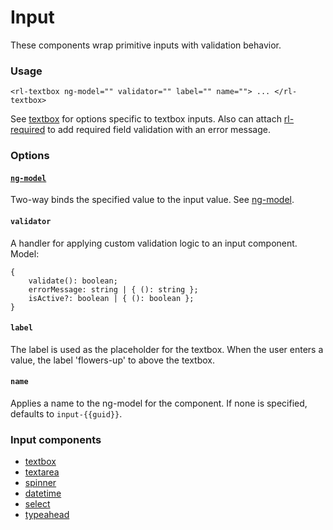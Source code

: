# Input
These components wrap primitive inputs with validation behavior.

### Usage
```
<rl-textbox ng-model="" validator="" label="" name=""> ... </rl-textbox>
```
See [textbox](../textbox/textbox.md) for options specific to textbox inputs. Also can attach [rl-required](../../behaviors/required/required.md) to add required field validation with an error message.
### Options

#### [`ng-model`](https://www.google.com/url?sa=t&rct=j&q=&esrc=s&source=web&cd=1&cad=rja&uact=8&ved=0ahUKEwjv_PHnouTLAhWFXh4KHScJBmsQFggcMAA&url=https%3A%2F%2Fdocs.angularjs.org%2Fapi%2Fng%2Fdirective%2FngModel&usg=AFQjCNFGX5gYo-4684URATQ4lnqF1DVXPg&bvm=bv.117868183,d.dmo)

Two-way binds the specified value to the input value. See [ng-model](https://www.google.com/url?sa=t&rct=j&q=&esrc=s&source=web&cd=1&cad=rja&uact=8&ved=0ahUKEwjv_PHnouTLAhWFXh4KHScJBmsQFggcMAA&url=https%3A%2F%2Fdocs.angularjs.org%2Fapi%2Fng%2Fdirective%2FngModel&usg=AFQjCNFGX5gYo-4684URATQ4lnqF1DVXPg&bvm=bv.117868183,d.dmo).

#### `validator`

A handler for applying custom validation logic to an input component.
Model:
```
{
	validate(): boolean;
	errorMessage: string | { (): string };
	isActive?: boolean | { (): boolean };
}
```
#### `label`

The label is used as the placeholder for the textbox. When the user enters a value, the label 'flowers-up' to above the textbox.

#### `name`

Applies a name to the ng-model for the component. If none is specified, defaults to `input-{{guid}}`.

### Input components
* [textbox](../textbox/textbox.md)
* [textarea](../textarea/textarea.md)
* [spinner](../spinner/spinner.md)
* [datetime](../dateTime/dateTime.md)
* [select](../select/select.md)
* [typeahead](../typeahead/typeahead.md)